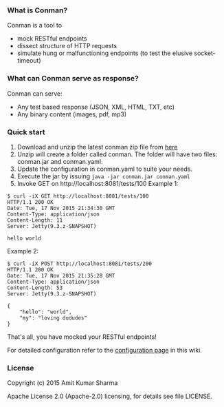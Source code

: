 ### What is Conman? 
Conman is a tool to 
* mock RESTful endpoints
* dissect structure of HTTP requests
* simulate hung or malfunctioning endpoints (to test the elusive socket-timeout)  

### What can Conman serve as response? 
Conman can serve: 
* Any test based response (JSON, XML, HTML, TXT, etc) 
* Any binary content (images, pdf, mp3) 

### Quick start
1. Download and unzip the latest conman zip file from [here](https://github.com/sharmaak/conman/releases/latest)
1. Unzip will create a folder called conman. The folder will have two files: conman.jar and conman.yaml. 
1. Update the configuration in conman.yaml to suite your needs. 
1. Execute the jar by issuing `java -jar conman.jar conman.yaml`
1. Invoke GET on http://localhost:8081/tests/100
Example 1: 
```
$ curl -iX GET http://localhost:8081/tests/100
HTTP/1.1 200 OK
Date: Tue, 17 Nov 2015 21:34:30 GMT
Content-Type: application/json
Content-Length: 11
Server: Jetty(9.3.z-SNAPSHOT)

hello world
```
Example 2: 
```
$ curl -iX POST http://localhost:8081/tests/200
HTTP/1.1 200 OK
Date: Tue, 17 Nov 2015 21:35:28 GMT
Content-Type: application/json
Content-Length: 53
Server: Jetty(9.3.z-SNAPSHOT)

{
    "hello": "world",
    "my": "loving dududes"
}

```
That's all, you have mocked your RESTful endpoints!

For detailed configuration refer to the [configuration page](https://github.com/sharmaak/conman/wiki/Configuration) in this wiki. 

### License
Copyright (c) 2015 Amit Kumar Sharma

Apache License 2.0 (Apache-2.0) licensing, for details see file LICENSE.

